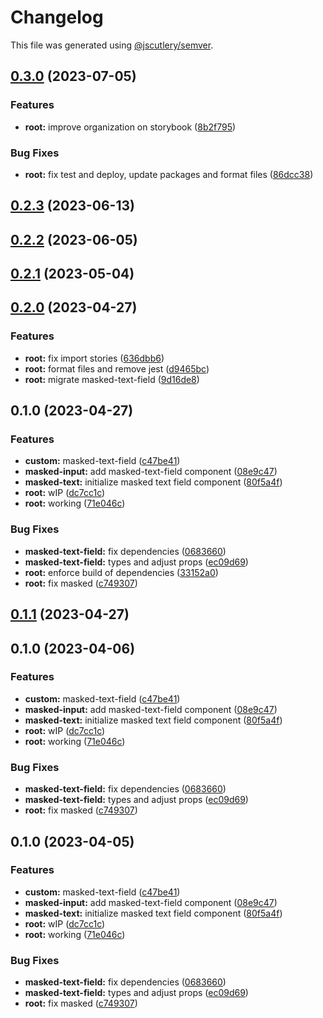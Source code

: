 # Changelog

This file was generated using [@jscutlery/semver](https://github.com/jscutlery/semver).

## [0.3.0](https://github.com/Novatics/novatics-ui/compare/masked-text-field-0.2.3...masked-text-field-0.3.0) (2023-07-05)


### Features

* **root:** improve organization on storybook ([8b2f795](https://github.com/Novatics/novatics-ui/commit/8b2f795811ab8304bb7d6ce2f56311949b3561d1))


### Bug Fixes

* **root:** fix test and deploy, update packages and format files ([86dcc38](https://github.com/Novatics/novatics-ui/commit/86dcc38a7efde19ca7051746e646663aea19ee28))

## [0.2.3](https://github.com/Novatics/novatics-ui/compare/masked-text-field-0.2.2...masked-text-field-0.2.3) (2023-06-13)

## [0.2.2](https://github.com/Novatics/novatics-ui/compare/masked-text-field-0.2.1...masked-text-field-0.2.2) (2023-06-05)

## [0.2.1](https://github.com/Novatics/novatics-ui/compare/masked-text-field-0.2.0...masked-text-field-0.2.1) (2023-05-04)

## [0.2.0](https://github.com/Novatics/novatics-ui/compare/masked-text-field-0.1.0...masked-text-field-0.2.0) (2023-04-27)


### Features

* **root:** fix import stories ([636dbb6](https://github.com/Novatics/novatics-ui/commit/636dbb6413892ac79bd5869afe247a0c28dd7db1))
* **root:** format files and remove jest ([d9465bc](https://github.com/Novatics/novatics-ui/commit/d9465bc1205be35fa970b607b6cb1d05aca4f756))
* **root:** migrate masked-text-field ([9d16de8](https://github.com/Novatics/novatics-ui/commit/9d16de87f2eecd1e332f1282a79210ad4fb22c24))

## 0.1.0 (2023-04-27)


### Features

* **custom:** masked-text-field ([c47be41](https://github.com/Novatics/novatics-ui/commit/c47be41d436168dbfa7b4aaa7858b8221ab6e0bc))
* **masked-input:** add masked-text-field component ([08e9c47](https://github.com/Novatics/novatics-ui/commit/08e9c476791c2a688463d7ccec3ee9ccba97ceab))
* **masked-text:** initialize masked text field component ([80f5a4f](https://github.com/Novatics/novatics-ui/commit/80f5a4f175381e0ac5ddd807438974202d058d86))
* **root:** wIP ([dc7cc1c](https://github.com/Novatics/novatics-ui/commit/dc7cc1cf3fa7ea3408555b31babb8b5a0bf7c39a))
* **root:** working ([71e046c](https://github.com/Novatics/novatics-ui/commit/71e046c16bbce2831e22ade19e22657cba7be3d5))


### Bug Fixes

* **masked-text-field:** fix dependencies ([0683660](https://github.com/Novatics/novatics-ui/commit/068366054068fa16f1fb220a68fddf15e18d5125))
* **masked-text-field:** types and adjust props ([ec09d69](https://github.com/Novatics/novatics-ui/commit/ec09d69808b829d81125d246a62d4ce70e44df9e))
* **root:** enforce build of dependencies ([33152a0](https://github.com/Novatics/novatics-ui/commit/33152a0c7f2215c777013c594818dd537edd5a7c))
* **root:** fix masked ([c749307](https://github.com/Novatics/novatics-ui/commit/c7493079c1a2797bb1c7cef87030219a2bf310ae))

## [0.1.1](https://github.com/Novatics/novatics-ui/compare/masked-text-field-0.1.0...masked-text-field-0.1.1) (2023-04-27)

## 0.1.0 (2023-04-06)


### Features

* **custom:** masked-text-field ([c47be41](https://github.com/Novatics/novatics-ui/commit/c47be41d436168dbfa7b4aaa7858b8221ab6e0bc))
* **masked-input:** add masked-text-field component ([08e9c47](https://github.com/Novatics/novatics-ui/commit/08e9c476791c2a688463d7ccec3ee9ccba97ceab))
* **masked-text:** initialize masked text field component ([80f5a4f](https://github.com/Novatics/novatics-ui/commit/80f5a4f175381e0ac5ddd807438974202d058d86))
* **root:** wIP ([dc7cc1c](https://github.com/Novatics/novatics-ui/commit/dc7cc1cf3fa7ea3408555b31babb8b5a0bf7c39a))
* **root:** working ([71e046c](https://github.com/Novatics/novatics-ui/commit/71e046c16bbce2831e22ade19e22657cba7be3d5))


### Bug Fixes

* **masked-text-field:** fix dependencies ([0683660](https://github.com/Novatics/novatics-ui/commit/068366054068fa16f1fb220a68fddf15e18d5125))
* **masked-text-field:** types and adjust props ([ec09d69](https://github.com/Novatics/novatics-ui/commit/ec09d69808b829d81125d246a62d4ce70e44df9e))
* **root:** fix masked ([c749307](https://github.com/Novatics/novatics-ui/commit/c7493079c1a2797bb1c7cef87030219a2bf310ae))

## 0.1.0 (2023-04-05)


### Features

* **custom:** masked-text-field ([c47be41](https://github.com/Novatics/novatics-ui/commit/c47be41d436168dbfa7b4aaa7858b8221ab6e0bc))
* **masked-input:** add masked-text-field component ([08e9c47](https://github.com/Novatics/novatics-ui/commit/08e9c476791c2a688463d7ccec3ee9ccba97ceab))
* **masked-text:** initialize masked text field component ([80f5a4f](https://github.com/Novatics/novatics-ui/commit/80f5a4f175381e0ac5ddd807438974202d058d86))
* **root:** wIP ([dc7cc1c](https://github.com/Novatics/novatics-ui/commit/dc7cc1cf3fa7ea3408555b31babb8b5a0bf7c39a))
* **root:** working ([71e046c](https://github.com/Novatics/novatics-ui/commit/71e046c16bbce2831e22ade19e22657cba7be3d5))


### Bug Fixes

* **masked-text-field:** fix dependencies ([0683660](https://github.com/Novatics/novatics-ui/commit/068366054068fa16f1fb220a68fddf15e18d5125))
* **masked-text-field:** types and adjust props ([ec09d69](https://github.com/Novatics/novatics-ui/commit/ec09d69808b829d81125d246a62d4ce70e44df9e))
* **root:** fix masked ([c749307](https://github.com/Novatics/novatics-ui/commit/c7493079c1a2797bb1c7cef87030219a2bf310ae))
